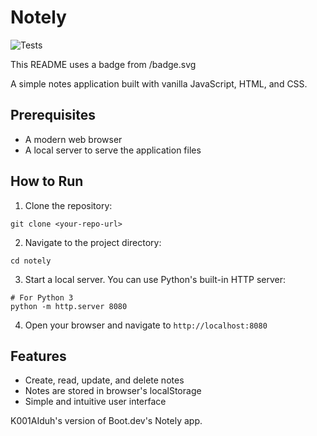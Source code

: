 # Notely

![Tests](https://github.com/K001AIduh/Boot.Dev/actions/workflows/ci.yml/badge.svg?branch=main)

This README uses a badge from /badge.svg

A simple notes application built with vanilla JavaScript, HTML, and CSS.

## Prerequisites

- A modern web browser
- A local server to serve the application files

## How to Run

1. Clone the repository:

```
git clone <your-repo-url>
```

2. Navigate to the project directory:

```
cd notely
```

3. Start a local server. You can use Python's built-in HTTP server:

```
# For Python 3
python -m http.server 8080
```

4. Open your browser and navigate to `http://localhost:8080`

## Features

- Create, read, update, and delete notes
- Notes are stored in browser's localStorage
- Simple and intuitive user interface

K001AIduh's version of Boot.dev's Notely app.
